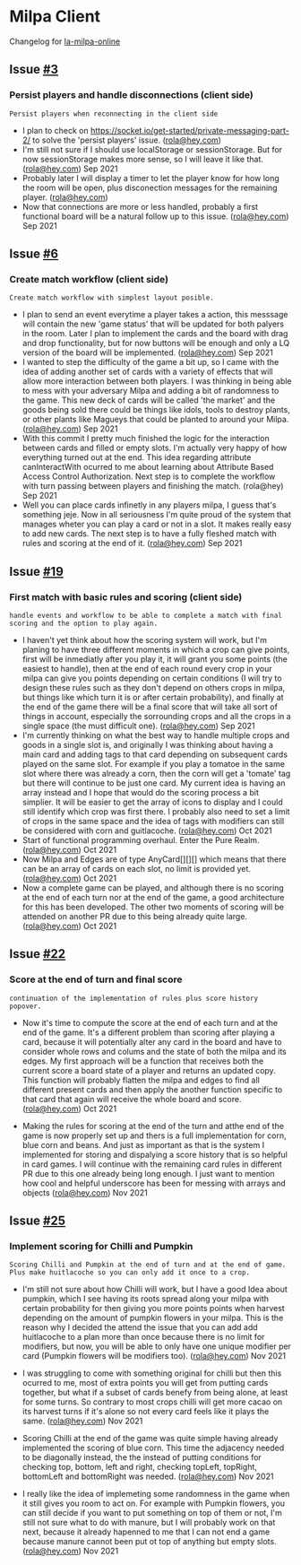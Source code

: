 # Milpa Client

Changelog for [la-milpa-online](https://github.com/rolasotelo/la-milpa-online)

## Issue [#3](https://github.com/rolasotelo/la-milpa-online/issues/3)

### Persist players and handle disconnections (client side)

    Persist players when reconnecting in the client side

- I plan to check on https://socket.io/get-started/private-messaging-part-2/ to solve the 'persist players' issue. (rola@hey.com)
- I'm still not sure if I should use localStorage or sessionStorage. But for now sessionStorage makes more sense, so I will leave it like that. (rola@hey.com) Sep 2021
- Probably later I will display a timer to let the player know for how long the room will be open, plus disconection messages for the remaining player. (rola@hey.com)
- Now that connections are more or less handled, probably a first functional board will be a natural follow up to this issue. (rola@hey.com) Sep 2021

## Issue [#6](https://github.com/rolasotelo/la-milpa-online/issues/6)

### Create match workflow (client side)

    Create match workflow with simplest layout posible.

- I plan to send an event everytime a player takes a action, this messsage will contain the new 'game status' that will be updated for both palyers in the room. Later I plan to implement the cards and the board with drag and drop functionality, but for now buttons will be enough and only a LQ version of the board will be implemented. (rola@hey.com) Sep 2021
- I wanted to step the difficulty of the game a bit up, so I came with the idea of adding another set of cards with a variety of effects that will allow more interaction between both players. I was thinking in being able to mess with your adversary Milpa and adding a bit of randomness to the game. This new deck of cards will be called 'the market' and the goods being sold there could be things like idols, tools to destroy plants, or other plants like Magueys that could be planted to around your Milpa. (rola@hey.com) Sep 2021
- With this commit I pretty much finished the logic for the interaction between cards and filled or empty slots. I'm actually very happy of how everything turned out at the end. This idea regarding attribute canInteractWith ocurred to me about learning about Attribute Based Access Control Authorization. Next step is to complete the workflow with turn passing between players and finishing the match. (rola@hey) Sep 2021
- Well you can place cards infinetly in any players milpa, I guess that's something jeje. Now in all seriousness I'm quite proud of the system that manages wheter you can play a card or not in a slot. It makes really easy to add new cards. The next step is to have a fully fleshed match with rules and scoring at the end of it. (rola@hey.com) Sep 2021

## Issue [#19](https://github.com/rolasotelo/la-milpa-online/issues/19)

### First match with basic rules and scoring (client side)

    handle events and workflow to be able to complete a match with final scoring and the option to play again.

- I haven't yet think about how the scoring system will work, but I'm planing to have three different moments in which a crop can give points, first will be inmediatly after you play it, it will grant you some points (the easiest to handle), then at the end of each round every crop in your milpa can give you points depending on certain conditions (I will try to design these rules such as they don't depend on others crops in milpa, but things like which turn it is or after certain probability), and finally at the end of the game there will be a final score that will take all sort of things in account, especially the sorrounding crops and all the crops in a single space (the must difficult one). (rola@hey.com) Sep 2021
- I'm currently thinking on what the best way to handle multiple crops and goods in a single slot is, and originally I was thinking about having a main card and adding tags to that card depending on subsequent cards played on the same slot. For example if you play a tomatoe in the same slot where there was already a corn, then the corn will get a 'tomate' tag but there will continue to be just one card. My current idea is having an array instead and I hope that would do the scoring process a bit simplier. It will be easier to get the array of icons to display and I could still identify which crop was first there. I probably also need to set a limit of crops in the same space and the idea of tags with modifiers can still be considered with corn and guitlacoche. (rola@hey.com) Oct 2021
- Start of functional programming overhaul. Enter the Pure Realm. (rola@hey.com) Oct 2021
- Now Milpa and Edges are of type AnyCard[][][] which means that there can be an array of cards on each slot, no limit is provided yet. (rola@hey.com) Oct 2021
- Now a complete game can be played, and although there is no scoring at the end of each turn nor at the end of the game, a good architecture for this has been developed. The other two moments of scoring will be attended on another PR due to this being already quite large. (rola@hey.com) Oct 2021

## Issue [#22](https://github.com/rolasotelo/la-milpa-online/issues/22)

### Score at the end of turn and final score

    continuation of the implementation of rules plus score history popover.

- Now it's time to compute the score at the end of each turn and at the end of the game. It's a different problem than scoring after playing a card, because it will potentially alter any card in the board and have to consider whole rows and colums and the state of both the milpa and its edges. My first approach will be a function that receives both the current score a board state of a player and returns an updated copy. This function will probably flatten the milpa and edges to find all different present cards and then apply the another function specific to that card that again will receive the whole board and score. (rola@hey.com) Oct 2021

- Making the rules for scoring at the end of the turn and atthe end of the game is now properly set up and thers is a full implementation for corn, blue corn and beans. And just as important as that is the system I implemented for storing and dispalying a score history that is so helpful in card games. I will continue with the remaining card rules in different PR due to this one already being long enough. I just want to mention how cool and helpful underscore has been for messing with arrays and objects (rola@hey.com) Nov 2021

## Issue [#25](https://github.com/rolasotelo/la-milpa-online/issues/25)

### Implement scoring for Chilli and Pumpkin

    Scoring Chilli and Pumpkin at the end of turn and at the end of game. Plus make huitlacoche so you can only add it once to a crop.

- I'm still not sure about how Chilli will work, but I have a good Idea about pumpkin, which I see having its roots spread along your milpa with certain probability for then giving you more points points when harvest depending on the amount of pumpkin flowers in your milpa. This is the reason why I decided the attend the issue that you can add add huitlacoche to a plan more than once because there is no limit for modifiers, but now, you will be able to only have one unique modifier per card (Pumpkin flowers will be modifiers too). (rola@hey.com) Nov 2021

- I was struggling to come with something original for chilli but then this ocurred to me, most of extra points you will get from putting cards together, but what if a subset of cards benefy from being alone, at least for some turns. So contrary to most crops chilli will get more cacao on its harvest turns if it's alone so not every card feels like it plays the same. (rola@hey.com) Nov 2021

- Scoring Chilli at the end of the game was quite simple having already implemented the scoring of blue corn. This time the adjacency needed to be diagonally instead, the the instead of putting conditions for checking top, bottom, left and right, checking topLeft, topRight, bottomLeft and bottomRight was needed. (rola@hey.com) Nov 2021

- I really like the idea of implemeting some randomness in the game when it still gives you room to act on. For example with Pumpkin flowers, you can still decide if you want to put something on top of them or not, I'm still not sure what to do with manure, but I will probably work on that next, because it already hapenned to me that I can not end a game because manure cannot been put ot top of anything but empty slots. (rola@hey.com) Nov 2021
